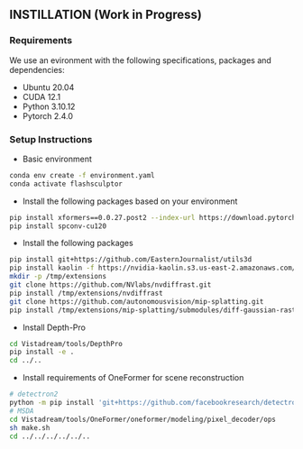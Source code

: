 ## INSTILLATION (Work in Progress)

### Requirements
We use an evironment with the following specifications, packages and dependencies:

- Ubuntu 20.04
- CUDA 12.1
- Python 3.10.12
- Pytorch 2.4.0

### Setup Instructions
- Basic environment
```bash
conda env create -f environment.yaml
conda activate flashsculptor
```

- Install the following packages based on your environment

```bash
pip install xformers==0.0.27.post2 --index-url https://download.pytorch.org/whl/cu121
pip install spconv-cu120
```

- Install the following packages 

```bash
pip install git+https://github.com/EasternJournalist/utils3d
pip install kaolin -f https://nvidia-kaolin.s3.us-east-2.amazonaws.com/torch-2.4.0_cu121.html
mkdir -p /tmp/extensions
git clone https://github.com/NVlabs/nvdiffrast.git 
pip install /tmp/extensions/nvdiffrast
git clone https://github.com/autonomousvision/mip-splatting.git
pip install /tmp/extensions/mip-splatting/submodules/diff-gaussian-rasterization/
```

- Install Depth-Pro

```bash
cd Vistadream/tools/DepthPro
pip install -e .
cd ../..
```

- Install requirements of OneFormer for scene reconstruction
```bash
# detectron2
python -m pip install 'git+https://github.com/facebookresearch/detectron2.git'
# MSDA
cd Vistadream/tools/OneFormer/oneformer/modeling/pixel_decoder/ops
sh make.sh
cd ../../../../../..
```

